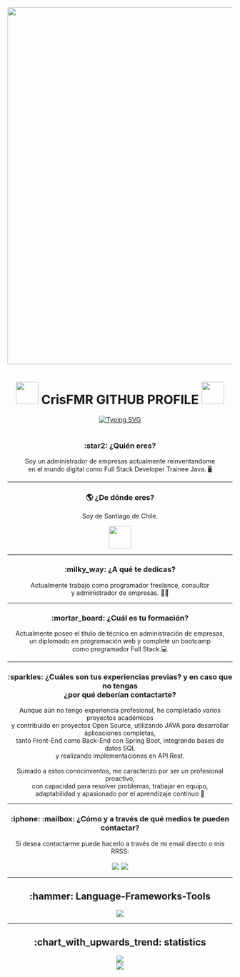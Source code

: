 <div id="header" align="center">
  <img decoding="async" src="https://i.postimg.cc/6qyVsmMV/Sin-t-tulo-1.jpg" width="800"/>
</div>
  <div align="center">
    <h1><img decoding="async" src="https://cdn.pixabay.com/animation/2023/06/13/15/13/15-13-30-905_512.gif" width="50"/> CrisFMR GITHUB PROFILE <img decoding="async" src="https://cdn.pixabay.com/animation/2023/06/13/15/13/15-13-30-905_512.gif" width="50"/></h1>
  </div>
  <div align="center">
	<a href="https://git.io/typing-svg"><img src="https://readme-typing-svg.herokuapp.com?font=Permanent+Marker&size=40&pause=1000&color=24F700&center=true&vCenter=true&width=600&lines=Hi+%F0%9F%91%8B+everybody!;Welcome+to+my+GITHUB+%F0%9F%91%BE;I'm+Cristopher+Montecinos%F0%9F%91%8D" alt="Typing SVG" /></a> 
  </div>
  <br>
  <div align="center">
	<h3 class="fw-bold">:star2: ¿Quién eres?</h3>
    <p>Soy un administrador de empresas actualmente reinventandome <br> en el mundo digital como Full Stack Developer Trainee Java. 🖥</p>
  </div>
  <hr>
  <div align="center">
	<h3 class="fw-bold">🌎 ¿De dónde eres?</h3>
    <p>Soy de Santiago de Chile.</p>
	  <a href="https://maps.app.goo.gl/7aaGbdwj5FnQ6D5U6">
	  <img decoding="async" src="https://i.postimg.cc/15JX21Xb/chile.png" width="50"/></a>
  </div>
  <hr>
  <div align="center">
    <h3 class="fw-bold">:milky_way: ¿A qué te dedicas?</h3>
    <p>Actualmente trabajo como programador freelance, consultor <br>y administrador de empresas. 👨‍💻</p>
  </div>
  <hr>
  <div align="center">
    <h3 class="fw-bold">:mortar_board: ¿Cuál es tu formación?</h3>
    <p>Actualmente poseo el título de técnico en administración de empresas, <br>un diplomado en programación web y completé un bootcamp <br>como programador Full Stack.💻</p>
  </div>
  <hr>
  <div align="center">
	<h3 class="fw-bold">:sparkles: ¿Cuáles son tus experiencias previas? y en caso que no tengas <br>¿por qué deberían contactarte?</h3>
    <p>Aunque aún no tengo experiencia profesional, he completado varios proyectos académicos <br>y contribuido en proyectos Open Source, utilizando JAVA para desarrollar aplicaciones completas, <br>tanto Front-End como Back-End con Spring Boot, integrando bases de datos SQL <br>y realizando implementaciones en API Rest.
<br>
<br>Sumado a estos conocimientos, me caracterizo por ser un profesional proactivo, <br>con capacidad para resolver problemas, trabajar en equipo, <br>adaptabilidad y apasionado por el aprendizaje continuo
 👥</p>
  </div>
  <hr>
  <div align="center">
    <h3 class="fw-bold">:iphone: :mailbox: ¿Cómo y a través de qué medios te pueden contactar?</h3>
    <p>Si desea contactarme puede hacerlo a través de mi email directo o mis RRSS:
	  <br>
	    <br>
	  <a href="mailto:christopher.montecinos@live.com">
	  <img src="https://img.shields.io/badge/correo-mail?style=for-the-badge&logo=gmail&logoColor=%23EA4335&logoSize=100&label=Gmail&labelColor=white&color=red&link=cmontecinosrobles%40gmail.com"/></a>
	  <a href="https://www.linkedin.com/in/crismontecinos/">
	  <img src="https://img.shields.io/badge/perfil-linkedin?style=for-the-badge&logo=linkedin&logoColor=blue&logoSize=100&label=LinkedIn&labelColor=white&color=blue&link=https%3A%2F%2Fwww.linkedin.com%2Fin%2Fcrismontecinos%2F"/></a>
  </div>
  <hr>
  <div align="center">
	  <h2 class="fw-bold">:hammer: Language-Frameworks-Tools</h2>
	  <img src="https://skillicons.dev/icons?i=js,html,css,java,spring,postgres,jquery,nodejs,postman,idea,git,eclipse,bootstrap"/>
</div>
  <hr>
  <div align="center">
	  <h2 class="fw-bold">:chart_with_upwards_trend: statistics</h2>
	  <img src="https://github-readme-stats.vercel.app/api/top-langs/?username=CrisFMR&layout=compact&show_icons=true&theme=dark"/>
	  <br>
	  <img src="https://github-readme-stats.vercel.app/api?username=CrisFMR&show_icons=true&theme=dark"/>
</div>


<!---
CrisFMR/CrisFMR is a ✨ special ✨ repository because its `README.md` (this file) appears on your GitHub profile.
You can click the Preview link to take a look at your changes.
--->

